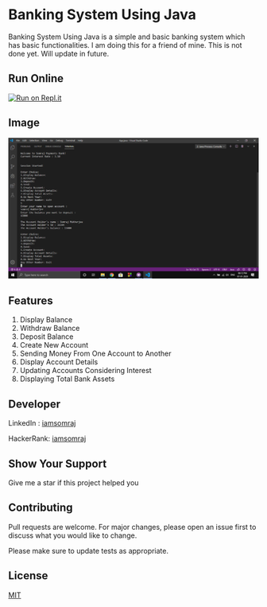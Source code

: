# Banking System Using Java

Banking System Using Java is a simple and basic banking system which has basic functionalities. I am doing this for a friend of mine. This is not done yet. Will update in future.

## Run Online

[![Run on Repl.it](https://repl.it/badge/github/iamsomraj/Banking-System-Using-Java)](https://repl.it/github/iamsomraj/Banking-System-Using-Java)

## Image



<img src="assets/image.png" >



## Features

1. Display Balance
2. Withdraw Balance
3. Deposit Balance
4. Create New Account
5. Sending Money From One Account to Another
6. Display Account Details
7. Updating Accounts Considering Interest
8. Displaying Total Bank Assets

## Developer

LinkedIn : [iamsomraj](https://www.linkedin.com/in/iamsomraj/)

HackerRank: [iamsomraj](https://www.hackerrank.com/iamsomraj?hr_r=1) 

## Show Your Support

Give me a star if this project helped you

## Contributing

Pull requests are welcome. For major changes, please open an issue first to discuss what you would like to change.

Please make sure to update tests as appropriate.

## License

[MIT](https://choosealicense.com/licenses/mit/)
